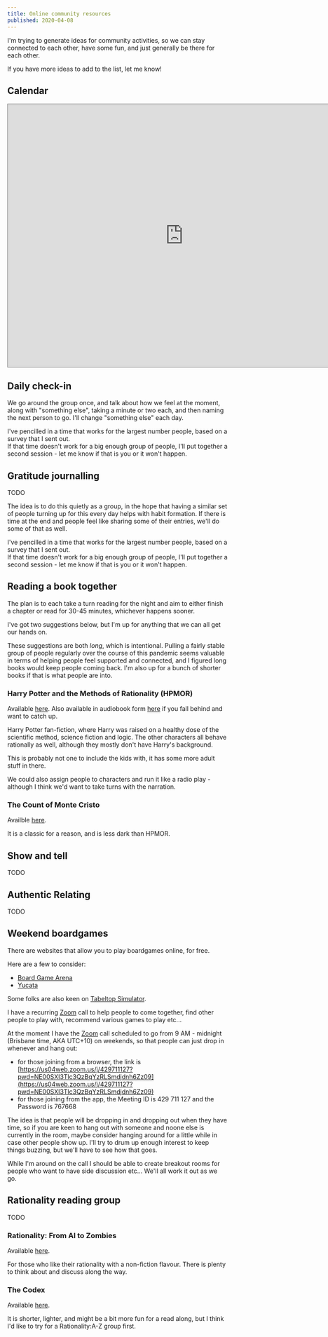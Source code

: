 ```yaml
---
title: Online community resources
published: 2020-04-08
---
```


I'm trying to generate ideas for community activities, so we can stay connected to each other, have some fun, and just generally be there for each other.

If you have more ideas to add to the list, let me know!

## Calendar

<iframe src="https://calendar.google.com/calendar/embed?height=600&amp;wkst=1&amp;bgcolor=%23ffffff&amp;ctz=Australia%2FBrisbane&amp;src=ajF0c2NiMDJtY2ZsczkwYm1wMm42anAwNDRAZ3JvdXAuY2FsZW5kYXIuZ29vZ2xlLmNvbQ&amp;color=%23B39DDB&amp;showCalendars=0&amp;showTitle=1&amp;mode=AGENDA&amp;showPrint=0&amp;title=Online%20community%20events" style="border:solid 1px #777" width="800" height="600" frameborder="0" scrolling="no"></iframe>

## Daily check-in

We go around the group once, and talk about how we feel at the moment, along with "something else", taking a minute or two each, and then naming the next person to go.
I'll change "something else" each day.

I've pencilled in a time that works for the largest number people, based on a survey that I sent out.  
If that time doesn't work for a big enough group of people, I'll put together a second session - let me know if that is you or it won't happen.

## Gratitude journalling

TODO

The idea is to do this quietly as a group, in the hope that having a similar set of people turning up for this every day helps with habit formation.
If there is time at the end and people feel like sharing some of their entries, we'll do some of that as well.

I've pencilled in a time that works for the largest number people, based on a survey that I sent out.  
If that time doesn't work for a big enough group of people, I'll put together a second session - let me know if that is you or it won't happen.

## Reading a book together

The plan is to each take a turn reading for the night and aim to either finish a chapter or read for 30-45 minutes, whichever happens sooner.

I've got two suggestions below, but I'm up for anything that we can all get our hands on.

These suggestions are both _long_, which is intentional.
Pulling a fairly stable group of people regularly over the course of this pandemic seems valuable in terms of helping people feel supported and connected, and I figured long books would keep people coming back.
I'm also up for a bunch of shorter books if that is what people are into.

### Harry Potter and the Methods of Rationality (HPMOR)

Available [here](http://www.hpmor.com/).
Also available in audiobook form [here](http://www.hpmorpodcast.com/?page_id=56) if you fall behind and want to catch up.

Harry Potter fan-fiction, where Harry was raised on a healthy dose of the scientific method, science fiction and logic.
The other characters all behave rationally as well, although they mostly don't have Harry's background.

This is probably not one to include the kids with, it has some more adult stuff in there.

We could also assign people to characters and run it like a radio play - although I think we'd want to take turns with the narration.

### The Count of Monte Cristo

Availble [here](http://www.gutenberg.org/ebooks/1184).

It is a classic for a reason, and is less dark than HPMOR.

## Show and tell

TODO

## Authentic Relating

TODO

## Weekend boardgames

There are websites that allow you to play boardgames online, for free.

Here are a few to consider:

- [Board Game Arena](https://en.boardgamearena.com/join) 
- [Yucata](https://www.yucata.de/en/)

Some folks are also keen on [Tabeltop Simulator](https://www.tabletopsimulator.com/).

I have a recurring [Zoom](https://zoom.us/) call to help people to come together, find other people to play with, recommend various games to play etc...

At the moment I have the [Zoom](https://zoom.us/) call scheduled to go from 9 AM - midnight (Brisbane time, AKA UTC+10) on weekends, so that people can just drop in whenever and hang out:

- for those joining from a browser, the link is [https://us04web.zoom.us/j/429711127?pwd=NE00SXI3Tlc3QzBqYzRLSmdjdnh6Zz09](https://us04web.zoom.us/j/429711127?pwd=NE00SXI3Tlc3QzBqYzRLSmdjdnh6Zz09)
- for those joining from the app, the Meeting ID is 429 711 127 and the Password is 767668

The idea is that people will be dropping in and dropping out when they have time, so if you are keen to hang out with someone and noone else is currently in the room, maybe consider hanging around for a little while in case other people show up.  I'll try to drum up enough interest to keep things buzzing, but we'll have to see how that goes.

While I'm around on the call I should be able to create breakout rooms for people who want to have side discussion etc... We'll all work it out as we go.

## Rationality reading group

TODO

### Rationality: From AI to Zombies

Available [here](https://www.lesswrong.com/rationality).

For those who like their rationality with a non-fiction flavour.  There is plenty to think about and discuss along the way.

### The Codex

Available [here](https://www.lesswrong.com/codex).

It is shorter, lighter, and might be a bit more fun for a read along, but I think I'd like to try for a Rationality:A-Z group first.



